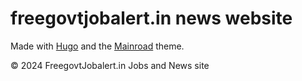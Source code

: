 # freegovtjobalert.in news website

Made with [Hugo](https://gohugo.io/) and the [Mainroad](https://github.com/Vimux/Mainroad/) theme.

© 2024 FreegovtJobalert.in Jobs and News site 
